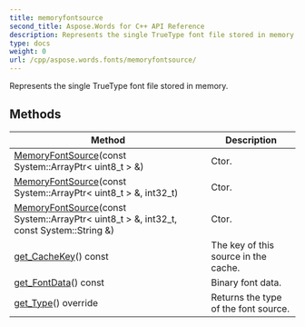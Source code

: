 ```yaml
---
title: memoryfontsource
second_title: Aspose.Words for C++ API Reference
description: Represents the single TrueType font file stored in memory. 
type: docs
weight: 0
url: /cpp/aspose.words.fonts/memoryfontsource/
---
```


Represents the single TrueType font file stored in memory. 

## Methods

| Method | Description |
| --- | --- |
| [MemoryFontSource](./memoryfontsource/)(const System::ArrayPtr< uint8_t > &) | Ctor.  |
| [MemoryFontSource](./memoryfontsource/)(const System::ArrayPtr< uint8_t > &, int32_t) | Ctor.  |
| [MemoryFontSource](./memoryfontsource/)(const System::ArrayPtr< uint8_t > &, int32_t, const System::String &) | Ctor.  |
| [get_CacheKey](./get_cachekey/)() const | The key of this source in the cache.  |
| [get_FontData](./get_fontdata/)() const | Binary font data.  |
| [get_Type](./get_type/)() override | Returns the type of the font source.  |
